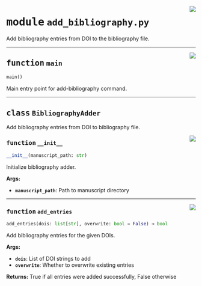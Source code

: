 <!-- markdownlint-disable -->

<a href="https://github.com/henriqueslab/rxiv-maker/blob/main/src/py/commands/add_bibliography.py#L0"><img align="right" style="float:right;" src="https://img.shields.io/badge/-source-cccccc?style=flat-square"></a>

# <kbd>module</kbd> `add_bibliography.py`
Add bibliography entries from DOI to the bibliography file. 


---

<a href="https://github.com/henriqueslab/rxiv-maker/blob/main/src/py/commands/add_bibliography.py#L518"><img align="right" style="float:right;" src="https://img.shields.io/badge/-source-cccccc?style=flat-square"></a>

## <kbd>function</kbd> `main`

```python
main()
```

Main entry point for add-bibliography command. 


---

## <kbd>class</kbd> `BibliographyAdder`
Add bibliography entries from DOI to bibliography file. 

<a href="https://github.com/henriqueslab/rxiv-maker/blob/main/src/py/commands/add_bibliography.py#L31"><img align="right" style="float:right;" src="https://img.shields.io/badge/-source-cccccc?style=flat-square"></a>

### <kbd>function</kbd> `__init__`

```python
__init__(manuscript_path: str)
```

Initialize bibliography adder. 



**Args:**
 
 - <b>`manuscript_path`</b>:  Path to manuscript directory 




---

<a href="https://github.com/henriqueslab/rxiv-maker/blob/main/src/py/commands/add_bibliography.py#L41"><img align="right" style="float:right;" src="https://img.shields.io/badge/-source-cccccc?style=flat-square"></a>

### <kbd>function</kbd> `add_entries`

```python
add_entries(dois: list[str], overwrite: bool = False) → bool
```

Add bibliography entries for the given DOIs. 



**Args:**
 
 - <b>`dois`</b>:  List of DOI strings to add 
 - <b>`overwrite`</b>:  Whether to overwrite existing entries 



**Returns:**
 True if all entries were added successfully, False otherwise 


